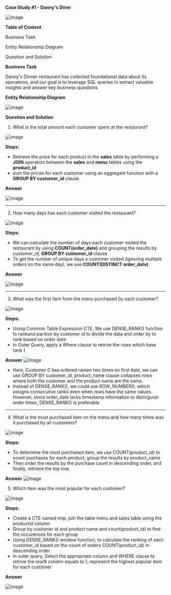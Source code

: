 **Case Study #1 - Danny's Diner**

![image](https://github.com/user-attachments/assets/eb2b1acf-401b-404f-b457-85ee51830986)

**Table of Content**

Business Task 
       
Entity Relationship Diagram

Question and Solution


**Business Task**

Danny's Dinner restaurant has collected foundational data about its operations, and our goal is to leverage SQL queries to extract valuable insights and answer key business questions

**Entity Relationship Diagram**

![image](https://github.com/user-attachments/assets/95388376-43e2-4aea-8ccd-f5da68b482eb)

**Question and Solution**

1. What is the total amount each customer spent at the restaurant?

![image](https://github.com/user-attachments/assets/b01bcd81-f9f9-471b-9b56-bd25ae0470cc)

**Steps:**
* Retrieve the price for each product in the **sales** table by performing a **JOIN** operation between the **sales** and **menu** tables using the **product_id**
* sum the prices for each customer using an aggregate function with a **GROUP BY customer_id** clause

**Answer**

![image](https://github.com/user-attachments/assets/ffb45e5b-5443-4ec4-9ac6-e0a5fcfb5b4f)

-------------------------------------------------------------------------------------------------------------------------------------------

2. How many days has each customer visited the restaurant?

![image](https://github.com/user-attachments/assets/6f00c51b-7fdd-4821-847a-3b730a079f28)

**Steps:**
* We can calculate the number of days each customer visited the restaurant by using **COUNT(order_date)** and grouping the results by customer_id,  **GROUP BY customer_id** clause
* To get the number of unique days a customer visited (ignoring multiple orders on the same day), we use **COUNT(DISTINCT order_date)**

**Answer**

![image](https://github.com/user-attachments/assets/bf8ea451-d5ee-4340-8eb7-d37160a0bc8a)

-------------------------------------------------------------------------------------------------------------------------------------------

3. What was the first item from the menu purchased by each customer?

![image](https://github.com/user-attachments/assets/15ad8b85-67e4-4eec-a80b-e1468f614406)

**Steps:**
* Using Common Table Expression CTE, We use DENSE_RANK() function to rankand parition by customer id to divide the data and order by to rank based on order date
* In Outer Query, apply a Where clause to retrive the rows which have rank 1

**Answer**
![image](https://github.com/user-attachments/assets/6f32b641-9450-4a40-8ed1-5f05f3f5cdcf)

* Here, Customer C has ordered ramen two times on first date, we can use GROUP BY customer_id, product_name clause collapses rows where both the customer and the product name are the same.
* Instead of DENSE_RANK(), we could use ROW_NUMBER(), which assigns consecutive ranks even when rows have the same values. However, since order_date lacks timestamp information to distinguish order times, DENSE_RANK() is preferable
-------------------------------------------------------------------------------------------------------------------------------------------

4. What is the most purchased item on the menu and how many times was it purchased by all customers?

![image](https://github.com/user-attachments/assets/bcb41f5f-d259-465a-87c4-4c8180619769)

**Steps:**

* To determine the most purchased item, we use COUNT(product_id) to count purchases for each product, group the results by product_name
* Then order the results by the purchase count in descending order, and finally, retrieve the top row.  

**Answer**
![image](https://github.com/user-attachments/assets/8c734137-0feb-4130-bd92-a2267ca5c7e4)

5. Which item was the most popular for each customer?

![image](https://github.com/user-attachments/assets/7bb67171-2564-4d0c-9def-8ab7cec63863)

**Steps:**
* Create a CTE named tmp, join the table menu and sales table using the productid column
* Group by customer id and product name and count(product_id) to find the occurences for each group
* Using DENSE_RANK() window function, to calculate the ranking of each customer_id based on the count of orders COUNT(product_id) in descending order
* In outer query, Select the appropriate column and WHERE clause to retrive the rowN column equals to 1, represent the highest popular item for each customer

**Answer**

![image](https://github.com/user-attachments/assets/c8381b50-21e5-4f65-9810-2a8b3e74d604)

